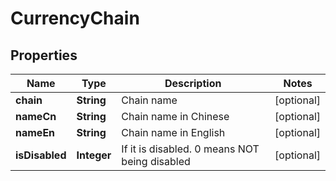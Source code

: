 
# CurrencyChain

## Properties

Name | Type | Description | Notes
------------ | ------------- | ------------- | -------------
**chain** | **String** | Chain name |  [optional]
**nameCn** | **String** | Chain name in Chinese |  [optional]
**nameEn** | **String** | Chain name in English |  [optional]
**isDisabled** | **Integer** | If it is disabled. 0 means NOT being disabled |  [optional]

